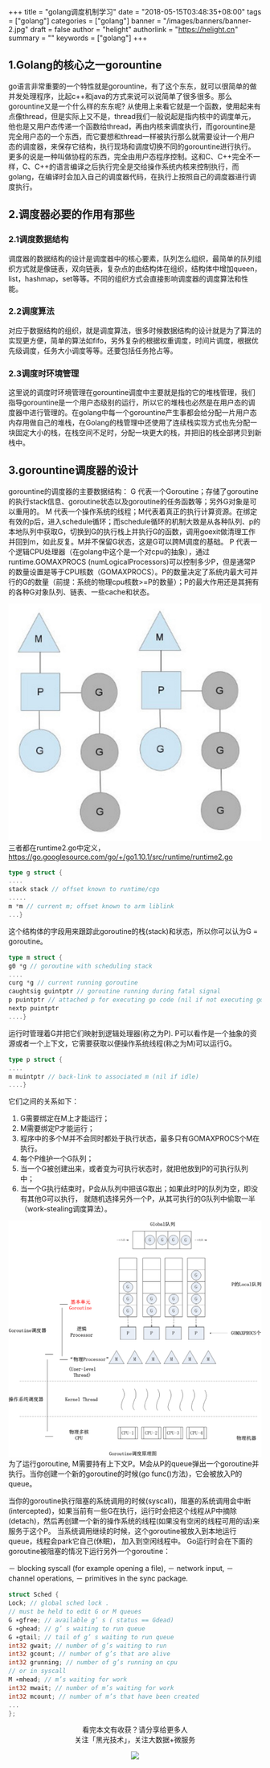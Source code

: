 +++
title = "golang调度机制学习"
date = "2018-05-15T03:48:35+08:00"
tags = ["golang"]
categories = ["golang"]
banner = "/images/banners/banner-2.jpg"
draft = false
author = "helight"
authorlink = "https://helight.cn"
summary = ""
keywords = ["golang"]
+++

## 1.Golang的核心之一gorountine
go语言非常重要的一个特性就是gorountine，有了这个东东，就可以很简单的做并发处理程序，比起c++和java的方式来说可以说简单了很多很多。那么gorountine又是一个什么样的东东呢? 从使用上来看它就是一个函数，使用起来有点像thread，但是实际上又不是，thread我们一般说起是指内核中的调度单元，他也是又用户态传递一个函数给thread，再由内核来调度执行，而gorountine是完全用户态的一个东西，而它要想和thread一样被执行那么就需要设计一个用户态的调度器，来保存它结构，执行现场和调度切换不同的gorountine进行执行。更多的说是一种叫做协程的东西，完全由用户态程序控制。这和C、C++完全不一样，C、C++的语言编译之后执行完全是交给操作系统内核来控制执行，而golang，在编译时会加入自己的调度器代码，在执行上按照自己的调度器进行调度执行。
<!--more-->
## 2.调度器必要的作用有那些
### 2.1调度数据结构
调度器的数据结构的设计是调度器中的核心要素，队列怎么组织，最简单的队列组织方式就是像链表，双向链表，复杂点的由结构体在组织，结构体中增加queen，list，hashmap，set等等。不同的组织方式会直接影响调度器的调度算法和性能。
### 2.2调度算法
对应于数据结构的组织，就是调度算法，很多时候数据结构的设计就是为了算法的实现更方便，简单的算法如fifo，另外复杂的根据权重调度，时间片调度，根据优先级调度，任务大小调度等等。还要包括任务抢占等。
### 2.3调度时环境管理
这里说的调度时环境管理在gorountine调度中主要就是指的它的堆栈管理，我们指导gorountine是一个用户态级别的运行，所以它的堆栈也必然是在用户态的调度器中进行管理的。在golang中每一个gorountine产生事都会给分配一片用户态内存用做自己的堆栈，在Golang的栈管理中还使用了连续栈实现方式也先分配一块固定大小的栈，在栈空间不足时，分配一块更大的栈，并把旧的栈全部拷贝到新栈中。
## 3.gorountine调度器的设计
gorountine的调度器的主要数据结构：
G 代表一个Goroutine；存储了goroutine的执行stack信息、goroutine状态以及goroutine的任务函数等；另外G对象是可以重用的。
M 代表一个操作系统的线程；M代表着真正的执行计算资源。在绑定有效的p后，进入schedule循环；而schedule循环的机制大致是从各种队列、p的本地队列中获取G，切换到G的执行栈上并执行G的函数，调用goexit做清理工作并回到m，如此反复。M并不保留G状态，这是G可以跨M调度的基础。
P 代表一个逻辑CPU处理器（在golang中这个是一个对cpu的抽象），通过runtime.GOMAXPROCS (numLogicalProcessors)可以控制多少P，但是通常P的数量设置是等于CPU核数（GOMAXPROCS）。P的数量决定了系统内最大可并行的G的数量（前提：系统的物理cpu核数>=P的数量）；P的最大作用还是其拥有的各种G对象队列、链表、一些cache和状态。

![](../../imgs/2018/05/5265187-295178adacd3d2e8.png)
三者都在runtime2.go中定义，https://go.googlesource.com/go/+/go1.10.1/src/runtime/runtime2.go
```go
type g struct {
....
stack stack // offset known to runtime/cgo
.....
m *m // current m; offset known to arm liblink
...}
```
这个结构体的字段用来跟踪此goroutine的栈(stack)和状态，所以你可以认为G = goroutine。
```go
type m struct {
g0 *g // goroutine with scheduling stack
....
curg *g // current running goroutine
caughtsig guintptr // goroutine running during fatal signal
p puintptr // attached p for executing go code (nil if not executing go code)
nextp puintptr
....}
```
运行时管理着G并把它们映射到逻辑处理器(称之为P). P可以看作是一个抽象的资源或者一个上下文，它需要获取以便操作系统线程(称之为M)可以运行G。
```go
type p struct {
....
m muintptr // back-link to associated m (nil if idle)
....}
```
它们之间的关系如下：
1. G需要绑定在M上才能运行；
2. M需要绑定P才能运行；
3. 程序中的多个M并不会同时都处于执行状态，最多只有GOMAXPROCS个M在执行。
4. 每个P维护一个G队列；
5. 当一个G被创建出来，或者变为可执行状态时，就把他放到P的可执行队列中；
6. 当一个G执行结束时，P会从队列中把该G取出；如果此时P的队列为空，即没有其他G可以执行， 就随机选择另外一个P，从其可执行的G队列中偷取一半（work-stealing调度算法）。

![](../../imgs/2018/05/goroutine-scheduler-model.png)
为了运行goroutine, M需要持有上下文P。M会从P的queue弹出一个goroutine并执行。当你创建一个新的goroutine的时候(go func()方法)，它会被放入P的queue。

当你的goroutine执行阻塞的系统调用的时候(syscall)，阻塞的系统调用会中断(intercepted)，如果当前有一些G在执行，运行时会把这个线程从P中摘除(detach)，然后再创建一个新的操作系统的线程(如果没有空闲的线程可用的话)来服务于这个P。
当系统调用继续的时候，这个goroutine被放入到本地运行queue，线程会park它自己(休眠)， 加入到空闲线程中。
Go运行时会在下面的goroutine被阻塞的情况下运行另外一个goroutine：

－ blocking syscall (for example opening a file),
－ network input,
－ channel operations,
－ primitives in the sync package.
```go
struct Sched {
Lock; // global sched lock .
// must be held to edit G or M queues
G ∗gfree; // available g’ s ( status == Gdead)
G ∗ghead; // g’ s waiting to run queue
G ∗gtail; // tail of g’ s waiting to run queue
int32 gwait; // number of g’s waiting to run
int32 gcount; // number of g’s that are alive
int32 grunning; // number of g’s running on cpu
// or in syscall
M ∗mhead; // m’s waiting for work
int32 mwait; // number of m’s waiting for work
int32 mcount; // number of m’s that have been created
...
};
```


<center> 
看完本文有收获？请分享给更多人 <br> 关注「黑光技术」，关注大数据+微服务 <br> 

![](/images/qrcode_helight_tech.jpg) 
</center>
